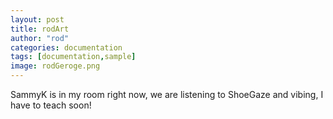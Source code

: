 ```yaml
---
layout: post
title: rodArt
author: "rod"
categories: documentation
tags: [documentation,sample]
image: rodGeroge.png
---
```


SammyK is in my room right now, we are listening to ShoeGaze and vibing, I have to teach soon!